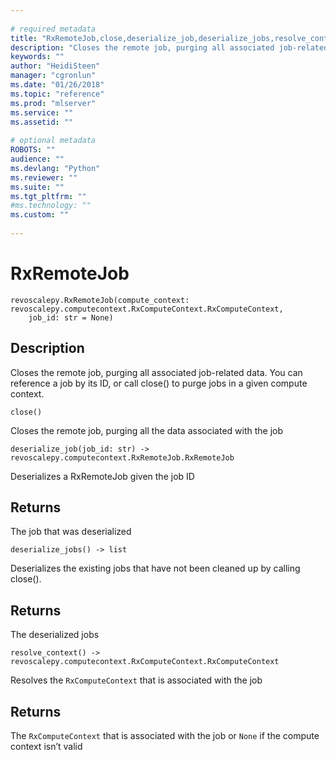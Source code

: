 ```yaml
--- 
 
# required metadata 
title: "RxRemoteJob,close,deserialize_job,deserialize_jobs,resolve_context: Closes a remote job (revoscalepy)" 
description: "Closes the remote job, purging all associated job-related data. You can reference a job by its ID, or call close() to purge jobs in a given compute context." 
keywords: "" 
author: "HeidiSteen" 
manager: "cgronlun" 
ms.date: "01/26/2018" 
ms.topic: "reference" 
ms.prod: "mlserver" 
ms.service: "" 
ms.assetid: "" 
 
# optional metadata 
ROBOTS: "" 
audience: "" 
ms.devlang: "Python" 
ms.reviewer: "" 
ms.suite: "" 
ms.tgt_pltfrm: "" 
#ms.technology: "" 
ms.custom: "" 
 
---
```


# RxRemoteJob


 



```
revoscalepy.RxRemoteJob(compute_context: revoscalepy.computecontext.RxComputeContext.RxComputeContext,
    job_id: str = None)
```





## Description

Closes the remote job, purging all associated job-related data. You can reference
a job by its ID, or call close() to purge jobs in a given compute context.



```
close()
```




Closes the remote job, purging all the data associated with the job



```
deserialize_job(job_id: str) -> revoscalepy.computecontext.RxRemoteJob.RxRemoteJob
```




Deserializes a RxRemoteJob given the job ID


## Returns

The job that was deserialized



```
deserialize_jobs() -> list
```




Deserializes the existing jobs that have not been cleaned up by calling close().


## Returns

The deserialized jobs



```
resolve_context() -> revoscalepy.computecontext.RxComputeContext.RxComputeContext
```




Resolves the `RxComputeContext` that is associated with the job


## Returns

The `RxComputeContext` that is associated with the job or `None` if the compute context isn’t valid
